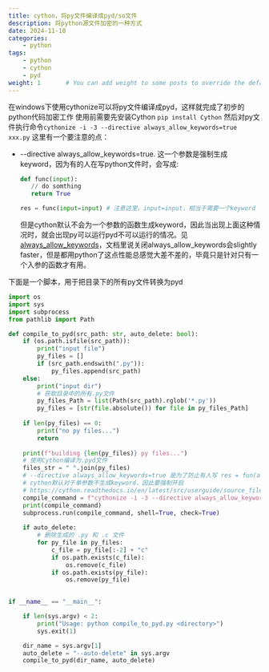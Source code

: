 ```yaml
---
title: cython，将py文件编译成pyd/so文件
description: 将python源文件加密的一种方式
date: 2024-11-10
categories:
    - python
tags:
    - python
    - cython
    - pyd
weight: 1       # You can add weight to some posts to override the default sorting (date descending)
---
```


在windows下使用cythonize可以将py文件编译成pyd，这样就完成了初步的python代码加密工作
使用前需要先安装Cython ```pip install Cython```
然后对py文件执行命令```cythonize -i -3 --directive always_allow_keywords=true xxx.py```
这里有一个要注意的点：

* --directive always_allow_keywords=true. 这一个参数是强制生成keyword，因为有的人在写python文件时，会写成:

  ``` python
  def func(input):
     // do somthing
     return True

  res = func(input=input) # 注意这里，input=input，相当于需要一个keyword
  ```

  但是cython默认不会为一个参数的函数生成keyword，因此当出现上面这种情况时，就会出现py可以运行pyd不可以运行的情况。见[always_allow_keywords](https://cython.readthedocs.io/en/latest/src/userguide/source_files_and_compilation.html)，文档里说关闭always_allow_keywords会slightly faster，但是都用python了这点性能总感觉大差不差的，毕竟只是针对只有一个入参的函数才有用。

下面是一个脚本，用于把目录下的所有py文件转换为pyd

``` python
import os
import sys
import subprocess
from pathlib import Path

def compile_to_pyd(src_path: str, auto_delete: bool):
    if (os.path.isfile(src_path)):
        print("input file")
        py_files = []
        if (src_path.endswith(".py")):
            py_files.append(src_path)
    else:
        print("input dir")
        # 获取目录中的所有.py文件
        py_files_Path = list(Path(src_path).rglob('*.py'))
        py_files = [str(file.absolute()) for file in py_files_Path]
    
    if len(py_files) == 0:
        print("no py files...")
        return
        
    print(f"building {len(py_files)} py files...")
    # 使用Cython编译为.pyd文件
    files_str = " ".join(py_files)
    # --directive always_allow_keywords=true 是为了防止有人写 res = fun(a = a) 这种情况
    # cython默认对于单参数不生成keyword，因此要强制开启
    # https://cython.readthedocs.io/en/latest/src/userguide/source_files_and_compilation.html
    compile_command = f"cythonize -i -3 --directive always_allow_keywords=true {files_str}"
    print(compile_command)
    subprocess.run(compile_command, shell=True, check=True)
    
    if auto_delete:
        # 删除生成的 .py 和 .c 文件
        for py_file in py_files:
            c_file = py_file[:-2] + "c"
            if os.path.exists(c_file):
                os.remove(c_file)
            if os.path.exists(py_file):
                os.remove(py_file)
    

if __name__ == "__main__":

    if len(sys.argv) < 2:
        print("Usage: python compile_to_pyd.py <directory>")
        sys.exit(1)

    dir_name = sys.argv[1]
    auto_delete = "--auto-delete" in sys.argv
    compile_to_pyd(dir_name, auto_delete)

```
